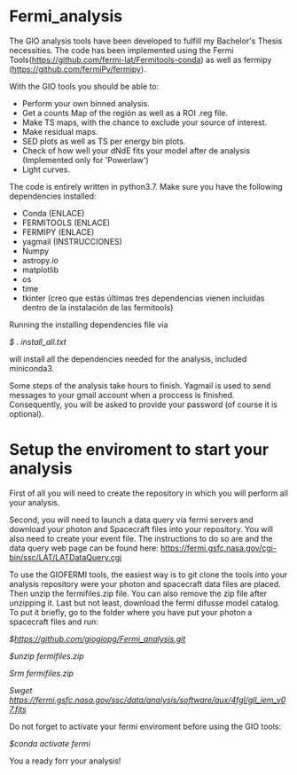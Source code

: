 # Fermi_analysis

The GIO analysis tools have been developed to fulfill my Bachelor's Thesis necessities.
The code has been implemented using the Fermi Tools(https://github.com/fermi-lat/Fermitools-conda) as well as fermipy (https://github.com/fermiPy/fermipy).


With the GIO tools you should be able to:

- Perform your own binned analysis.
- Get a counts Map of the región as well as a ROI .reg file.
- Make TS maps, with the chance to exclude your source of interest.
- Make residual maps.
- SED plots as well as TS per energy bin plots.
- Check of how well your dNdE fits your model after de analysis (Implemented only for 'Powerlaw')
- Light curves.

The code is entirely written in python3.7. Make sure you have the following dependencies installed:

- Conda (ENLACE)
- FERMITOOLS (ENLACE)
- FERMIPY (ENLACE)
- yagmail (INSTRUCCIONES)
- Numpy
- astropy.io
- matplotlib
- os
- time
- tkinter
(creo que estás últimas tres dependencias vienen incluidas dentro de la instalación de las fermitools)

Running the installing dependencies file via

_$ . install_all.txt_

will install all the dependencies needed for the analysis, included miniconda3.

Some steps of the analysis take hours to finish. Yagmail is used to send messages to your gmail account when a proccess is finished. Consequently, you will be asked to provide your password (of course it is optional).

# Setup the enviroment to start your analysis

First of all you will need to create the repository in which you will perform all your analysis.

Second, you will need to launch a data query via fermi servers and download your photon and Spacecraft files into your repository. You will also need to create your event file. The instructions to do so are and the data query web page can be found here: https://fermi.gsfc.nasa.gov/cgi-bin/ssc/LAT/LATDataQuery.cgi

To use the GIOFERMI tools, the easiest way is to git clone the tools into your analysis repository were your photon and spacecraft data files are placed. Then unzip the fermifiles.zip file. You can also remove the zip file after unzipping it. Last but not least, download the fermi difusse model catalog. To put it briefly, go to the folder where you have put your photon a spacecraft files and run:

_$https://github.com/giogiopg/Fermi_analysis.git_

_$unzip fermifiles.zip_

_Srm fermifiles.zip_

_Swget https://fermi.gsfc.nasa.gov/ssc/data/analysis/software/aux/4fgl/gll_iem_v07.fits_
 
Do not forget to activate your fermi enviroment before using the GIO tools:

_$conda activate fermi_

You a ready forr your analysis!
